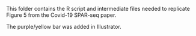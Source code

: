 This folder contains the R script and intermediate files needed to replicate Figure 5 from the Covid-19 SPAR-seq paper.

The purple/yellow bar was added in Illustrator.
